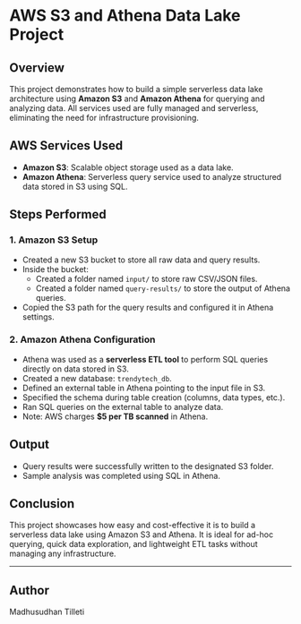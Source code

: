 # AWS S3 and Athena Data Lake Project

## Overview

This project demonstrates how to build a simple serverless data lake architecture using **Amazon S3** and **Amazon Athena** for querying and analyzing data. All services used are fully managed and serverless, eliminating the need for infrastructure provisioning.

## AWS Services Used

- **Amazon S3**: Scalable object storage used as a data lake.
- **Amazon Athena**: Serverless query service used to analyze structured data stored in S3 using SQL.

## Steps Performed

### 1. Amazon S3 Setup
- Created a new S3 bucket to store all raw data and query results.
- Inside the bucket:
  - Created a folder named `input/` to store raw CSV/JSON files.
  - Created a folder named `query-results/` to store the output of Athena queries.
- Copied the S3 path for the query results and configured it in Athena settings.

### 2. Amazon Athena Configuration
- Athena was used as a **serverless ETL tool** to perform SQL queries directly on data stored in S3.
- Created a new database: `trendytech_db`.
- Defined an external table in Athena pointing to the input file in S3.
- Specified the schema during table creation (columns, data types, etc.).
- Ran SQL queries on the external table to analyze data.
- Note: AWS charges **$5 per TB scanned** in Athena.

## Output
- Query results were successfully written to the designated S3 folder.
- Sample analysis was completed using SQL in Athena.

## Conclusion
This project showcases how easy and cost-effective it is to build a serverless data lake using Amazon S3 and Athena. It is ideal for ad-hoc querying, quick data exploration, and lightweight ETL tasks without managing any infrastructure.

---

## Author
Madhusudhan Tilleti


